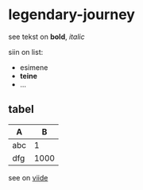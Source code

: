 # legendary-journey

see tekst on **bold**, *italic*

siin on list:
- esimene
- **teine**
- ...

## tabel

| A | B |
|---|---|
| abc | 1 |
| dfg | 1000 |

see on [viide](https://google.com)
